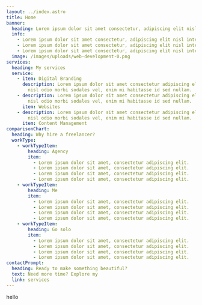 ```yaml
---
layout: ../index.astro
title: Home
banner:
  heading: Lorem ipsum dolor sit amet consectetur, adipiscing elit nisl integer.
  info:
    - Lorem ipsum dolor sit amet consectetur, adipiscing elit nisl integer.
    - Lorem ipsum dolor sit amet consectetur, adipiscing elit nisl integer.
    - Lorem ipsum dolor sit amet consectetur, adipiscing elit nisl integer.
  image: /images/uploads/web-development-0.png
services:
  heading: My services
  service:
    - item: Digital Branding
      description: Lorem ipsum dolor sit amet consectetur adipiscing elit, conubia
        nisl odio morbi sodales vel, enim mi habitasse id sed nullam.
    - description: Lorem ipsum dolor sit amet consectetur adipiscing elit, conubia
        nisl odio morbi sodales vel, enim mi habitasse id sed nullam.
      item: Websites
    - description: Lorem ipsum dolor sit amet consectetur adipiscing elit, conubia
        nisl odio morbi sodales vel, enim mi habitasse id sed nullam.
      item: Content Management
comparisonChart:
  heading: Why hire a freelancer?
  workType:
    - workTypeItem:
        heading: Agency
        item:
          - Lorem ipsum dolor sit amet, consectetur adipiscing elit.
          - Lorem ipsum dolor sit amet, consectetur adipiscing elit.
          - Lorem ipsum dolor sit amet, consectetur adipiscing elit.
          - Lorem ipsum dolor sit amet, consectetur adipiscing elit.
    - workTypeItem:
        heading: Me
        item:
          - Lorem ipsum dolor sit amet, consectetur adipiscing elit.
          - Lorem ipsum dolor sit amet, consectetur adipiscing elit.
          - Lorem ipsum dolor sit amet, consectetur adipiscing elit.
          - Lorem ipsum dolor sit amet, consectetur adipiscing elit.
    - workTypeItem:
        heading: Go solo
        item:
          - Lorem ipsum dolor sit amet, consectetur adipiscing elit.
          - Lorem ipsum dolor sit amet, consectetur adipiscing elit.
          - Lorem ipsum dolor sit amet, consectetur adipiscing elit.
          - Lorem ipsum dolor sit amet, consectetur adipiscing elit.
contactPrompt:
  heading: Ready to make something beautiful?
  text: Need more time? Explore my
  link: services
---
```

hello
